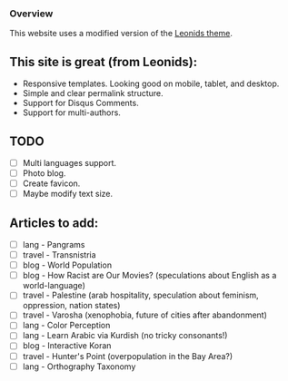 ### Overview
This website uses a modified version of the [Leonids theme](https://github.com/renyuanz/leonids).

## This site is great (from Leonids):

* Responsive templates. Looking good on mobile, tablet, and desktop.
* Simple and clear permalink structure.
* Support for Disqus Comments.
* Support for multi-authors.

## TODO

- [ ] Multi languages support.
- [ ] Photo blog.
- [ ] Create favicon.
- [ ] Maybe modify text size.

## Articles to add:

- [ ] lang - Pangrams
- [ ] travel - Transnistria
- [ ] blog - World Population
- [ ] blog - How Racist are Our Movies? (speculations about English as a world-language)
- [ ] travel - Palestine (arab hospitality, speculation about feminism, oppression, nation states)
- [ ] travel - Varosha (xenophobia, future of cities after abandonment)
- [ ] lang - Color Perception
- [ ] lang - Learn Arabic via Kurdish (no tricky consonants!)
- [ ] blog - Interactive Koran
- [ ] travel - Hunter's Point (overpopulation in the Bay Area?)
- [ ] lang - Orthography Taxonomy